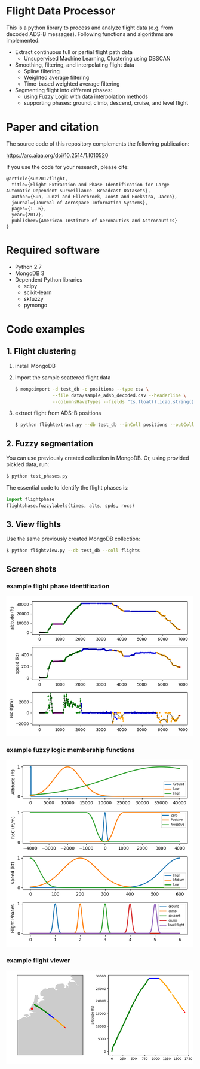 # Flight Data Processor

This is a python library to process and analyze flight data (e.g. from decoded ADS-B messages). Following functions and algorithms are implemented:

- Extract continuous full or partial flight path data
  - Unsupervised Machine Learning, Clustering using DBSCAN
- Smoothing, filtering, and interpolating flight data
  - Spline filtering
  - Weighted average filtering
  - Time-based weighted average filtering
- Segmenting flight into different phases:
  - using Fuzzy Logic with data interpolation methods
  - supporting phases: ground, climb, descend, cruise, and level flight

# Paper and citation

The source code of this repository complements the following publication:

https://arc.aiaa.org/doi/10.2514/1.I010520

If you use the code for your research, please cite:
```
@article{sun2017flight,
  title={Flight Extraction and Phase Identification for Large Automatic Dependent Surveillance--Broadcast Datasets},
  author={Sun, Junzi and Ellerbroek, Joost and Hoekstra, Jacco},
  journal={Journal of Aerospace Information Systems},
  pages={1--6},
  year={2017},
  publisher={American Institute of Aeronautics and Astronautics}
}
```

# Required software
- Python 2.7
- MongoDB 3
- Dependent Python libraries
  - scipy
  - scikit-learn
  - skfuzzy
  - pymongo

# Code examples

## 1. Flight clustering

1. install MongoDB

2. import the sample scattered flight data

    ```bash
    $ mongoimport -d test_db -c positions --type csv \
                  --file data/sample_adsb_decoded.csv --headerline \
                  --columnsHaveTypes --fields "ts.float(),icao.string(),lat.float(),lon.float(),alt.int32(),spd.int32(),hdg.float(),roc.int32(),callsign.string()"
    ```

3. extract flight from ADS-B positions

    ```bash
    $ python flightextract.py --db test_db --inColl positions --outColl flights
    ```

## 2. Fuzzy segmentation
You can use previously created collection in MongoDB. Or, using provided pickled data, run:

```bash
$ python test_phases.py
```

The essential code to identify the flight phases is:

```python
import flightphase
flightphase.fuzzylabels(times, alts, spds, rocs)
```

## 3. View flights

Use the same previously created MongoDB collection:

```bash
$ python flightview.py --db test_db --coll flights
```


## Screen shots
### example flight phase identification
![flight phases](data/images/phase.png?raw=true)

### example fuzzy logic membership functions
![fuzzy logic membership](data/images/membership.png?raw=true)

### example flight viewer
![flight viewer](data/images/flightview.png?raw=true)
